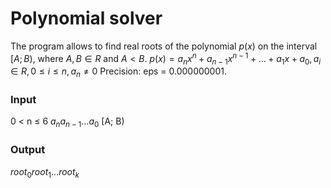 # Polynomial solver
The program allows to find real roots of the polynomial $p(x)$ on the interval $[A; B)$, where $A,B \in R$ and $A < B$.
$p(x)=a_nx^n+a_{n−1}x^{n−1}+ \ldots +a_1x+a_0,a_i \in R,0 \leq i \leq n,a_n \neq 0$
Precision: eps = 0.000000001.
### Input
0 < n $\leq$ 6
$a_n a_{n - 1} \ldots a_0$
[A; B)
### Output
$root_0 root_1 \ldots root_k$ 
